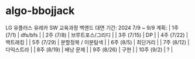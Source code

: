 # algo-bbojjack
LG 유플러스 유레카 SW 교육과정 백엔드 대면
기간: 2024 7/9 ~ 9/9
계획:
| 1주 (7/1) | dfs/bfs |
| 2주 (7/8) | 브루트포스/그리디 |
| 3주 (7/15) | DP |
| 4주 (7/22) | 백트래킹 |
| 5주 (7/29) | 분할정복 / 이분탐색 |
| 6주 (8/5) | 최단거리 |
| 7주 (8/12) | 다익스트라 |
| 8주 (8/19) | 배낭 문제 |
| 9주 (8/26) | 구현 |
| 10주 (9/2) | ? |
